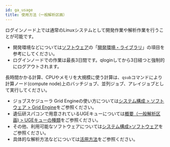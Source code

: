 ```yaml
---
id: ga_usage
title: 使用方法（一般解析区画）
---
```




ログインノード上では通常のLinuxシステムとして開発作業や解析作業を行うことが可能です。

- 開発環境などについては[ソフトウェア](../software/software.md)の「[開発環境・ライブラリ](../software/software.md#開発環境ライブラリ)」の項目を参考にしてください。
- ログインノードでの作業は最長3日間です。qloginしてから3日経つと強制的にログアウトされます。


長時間かかる計算、CPUやメモリを大規模に使う計算は、`qsub`コマンドにより計算ノード(compute node)上のバッチジョブ、並列ジョブ、アレイジョブとして実行してください。

- ジョブスケジューラ Grid Engineの使い方については[システム構成 > ソフトウェア > Grid Engine](/software/grid_engine)をご参照ください。
- 遺伝研スパコンで用意されているUGEキューについては[概要（一般解析区画) > UGEキューの種類](../general_analysis_division/ga_introduction.md)をご参照ください。
- その他、利用可能なソフトウェアについては[システム構成>ソフトウェア](../software/software.md)をご参照ください。
- 具体的な解析方法などについては[活用方法](../advanced_guides/advanced_guide.md)をご参照ください。
